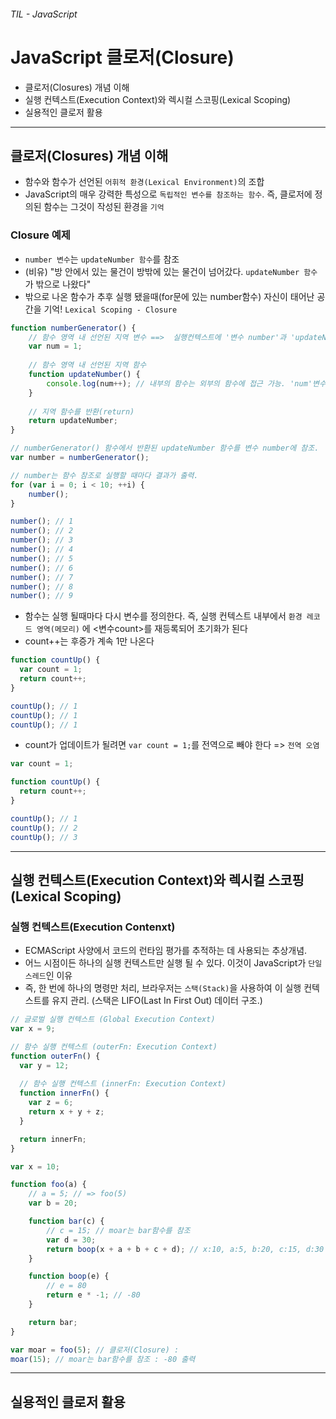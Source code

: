 ###### TIL - JavaScript

# JavaScript 클로저(Closure)
- 클로저(Closures) 개념 이해
- 실행 컨텍스트(Execution Context)와 렉시컬 스코핑(Lexical Scoping)
- 실용적인 클로저 활용

---

## 클로저(Closures) 개념 이해
- 함수와 함수가 선언된 `어휘적 환경(Lexical Environment)`의 조합
- JavaScript의 매우 강력한 특성으로 `독립적인 변수를 참조하는 함수`. 즉, 클로저에 정의된 함수는 그것이 작성된 환경을 `기억`

### Closure 예제
- `number 변수`는 `updateNumber 함수`를 참조
- (비유) "방 안에서 있는 물건이 방밖에 있는 물건이 넘어갔다. `updateNumber 함수`가 밖으로 나왔다"
- 밖으로 나온 함수가 추후 실행 됐을때(for문에 있는 number함수) 자신이 태어난 공간을 기억! `Lexical Scoping - Closure`

```js
function numberGenerator() {
	// 함수 영역 내 선언된 지역 변수 ==>  실행컨텍스트에 '변수 number'과 'updateNumber함수' => 환경 레코드에 등록  
	var num = 1;
	
	// 함수 영역 내 선언된 지역 함수
	function updateNumber() {
		console.log(num++); // 내부의 함수는 외부의 함수에 접근 가능. 'num'변수는 상위에 찾는다. 스코프 체이닝
	}
	
	// 지역 함수를 반환(return)
	return updateNumber;
}

// numberGenerator() 함수에서 반환된 updateNumber 함수를 변수 number에 참조.
var number = numberGenerator();

// number는 함수 참조로 실행할 때마다 결과가 출력.
for (var i = 0; i < 10; ++i) {
	number();
}

number(); // 1
number(); // 2
number(); // 3
number(); // 4
number(); // 5
number(); // 6
number(); // 7
number(); // 8
number(); // 9
```

- 함수는 실행 될때마다 다시 변수를 정의한다. 즉, 실행 컨텍스트 내부에서 `환경 레코드 영역(메모리)` 에 <변수count>를 재등록되어 초기화가 된다
- count++는 후증가 계속 1만 나온다
```js
function countUp() {
  var count = 1;
  return count++;
}

countUp(); // 1 
countUp(); // 1
countUp(); // 1
```

- count가 업데이트가 될려면  `var count = 1;`를 전역으로 빼야 한다 => `전역 오염`
```js
var count = 1;

function countUp() {  
  return count++;
}

countUp(); // 1 
countUp(); // 2
countUp(); // 3
```
---
## 실행 컨텍스트(Execution Context)와 렉시컬 스코핑(Lexical Scoping)

### 실행 컨텍스트(Execution Contenxt)
- ECMAScript 사양에서 코드의 런타임 평가를 추적하는 데 사용되는 추상개념.
- 어느 시점이든 하나의 실행 컨텍스트만 실행 될 수 있다. 이것이 JavaScript가 `단일 스레드`인 이유
- 즉, 한 번에 하나의 명령만 처리, 브라우저는 `스택(Stack)`을 사용하여 이 실행 컨텍스트를 유지 관리. (스택은 LIFO(Last In First Out) 데이터 구조.)

```js
// 글로벌 실행 컨텍스트 (Global Execution Context)
var x = 9;

// 함수 실행 컨텍스트 (outerFn: Execution Context)
function outerFn() {
  var y = 12;
  
  // 함수 실행 컨텍스트 (innerFn: Execution Context)
  function innerFn() {
    var z = 6;
    return x + y + z;
  }

  return innerFn;
}
```

```js
var x = 10;

function foo(a) {
	// a = 5; // => foo(5)
	var b = 20;

	function bar(c) {
		// c = 15; // moar는 bar함수를 참조		
		var d = 30;
		return boop(x + a + b + c + d); // x:10, a:5, b:20, c:15, d:30 = 80
	}

	function boop(e) {
		// e = 80
		return e * -1; // -80
	}

	return bar;
}

var moar = foo(5); // 클로저(Closure) :
moar(15); // moar는 bar함수를 참조 : -80 출력
```
---
## 실용적인 클로저 활용
